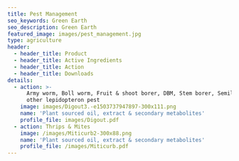 ```yaml
---
title: Pest Management
seo_keywords: Green Earth
seo_description: Green Earth
featured_image: images/pest_management.jpg
type: agriculture
header:
  - header_title: Product
  - header_title: Active Ingredients
  - header_title: Action
  - header_title: Downloads
details:
  - action: >-
      Army worm, Boll worm, Fruit & shoot borer, DBM, Stem borer, Semilooper &
      other lepidopteron pest
    image: images/Digout3.-e1503737947897-300x111.png
    name: 'Plant sourced oil, extract & secondary metabolites'
    profile_file: images/Digout.pdf
  - action: Thrips & Mites
    image: /images/Miticurb2-300x88.png
    name: 'Plant sourced oil, extract & secondary metabolites'
    profile_file: /images/Miticurb.pdf
---
```


